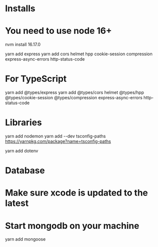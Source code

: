 # Installs

# You need to use node 16+
nvm install 16.17.0

yarn add express
yarn add cors helmet hpp cookie-session compression express-async-errors http-status-code

# For TypeScript
yarn add @types/express
yarn add @types/cors helmet @types/hpp @types/cookie-session @types/compression express-async-errors http-status-code

# Libraries
yarn add nodemon
yarn add --dev tsconfig-paths 
https://yarnpkg.com/package?name=tsconfig-paths

yarn add dotenv

# Database
# Make sure xcode is updated to the latest
# Start mongodb on your machine
yarn add mongoose